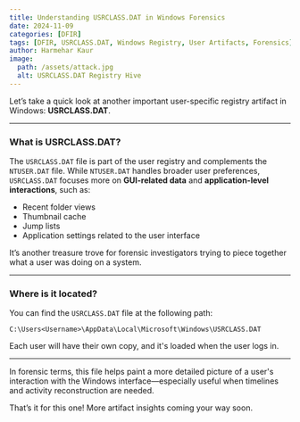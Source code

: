```yaml
---
title: Understanding USRCLASS.DAT in Windows Forensics  
date: 2024-11-09  
categories: [DFIR]  
tags: [DFIR, USRCLASS.DAT, Windows Registry, User Artifacts, Forensics]  
author: Harmehar Kaur  
image:  
  path: /assets/attack.jpg  
  alt: USRCLASS.DAT Registry Hive  
---
```


Let’s take a quick look at another important user-specific registry artifact in Windows: **USRCLASS.DAT**.

---

### What is USRCLASS.DAT?

The `USRCLASS.DAT` file is part of the user registry and complements the `NTUSER.DAT` file. While `NTUSER.DAT` handles broader user preferences, `USRCLASS.DAT` focuses more on **GUI-related data** and **application-level interactions**, such as:

- Recent folder views
- Thumbnail cache
- Jump lists
- Application settings related to the user interface

It’s another treasure trove for forensic investigators trying to piece together what a user was doing on a system.

---

### Where is it located?

You can find the `USRCLASS.DAT` file at the following path:

`C:\Users<Username>\AppData\Local\Microsoft\Windows\USRCLASS.DAT`


Each user will have their own copy, and it's loaded when the user logs in.

---

In forensic terms, this file helps paint a more detailed picture of a user's interaction with the Windows interface—especially useful when timelines and activity reconstruction are needed.

That’s it for this one! More artifact insights coming your way soon.
